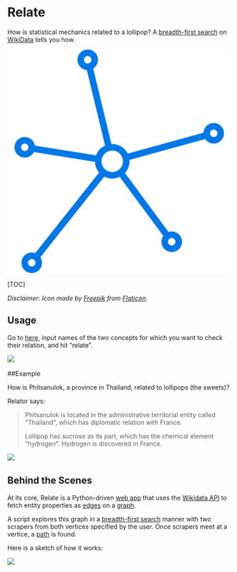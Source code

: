 # Relate

How is statistical mechanics related to a lollipop? A [breadth-first search][bfs] on [WikiData](https://www.wikidata.org/) tells you how. 

![logo](static/logo.svg)

[TOC]

*Disclaimer: Icon made by [Freepik](http://www.freepik.com) from [Flaticon](http://www.flaticon.com/).*

## Usage

Go to [here](http://relator.herokuapp.com/), input names of the two concepts for which you want to check their relation, and hit "relate".

![](https://ww3.sinaimg.cn/large/006tKfTcgy1fj4i69romtj305303nweg.jpg)

##Example

How is Phitsanulok, a province in Thailand, related to lollipops (the sweets)?

Relator says:

> Phitsanulok is located in the administrative territorial entity called "Thailand", which has diplomatic relation with France. 
>
> Lollipop has sucrose as its part, which has the chemical element "hydrogen". Hydrogen is discovered in France.

![](https://ww2.sinaimg.cn/large/006tKfTcgy1fj4i5m8cn3j308e0o70u3.jpg)

## Behind the Scenes

At its core, Relate is a Python-driven [web app](https://en.wikipedia.org/wiki/Web_application) that uses the [Wikidata API](https://www.wikidata.org/w/api.php) to fetch entity properties as [edges](https://en.wikipedia.org/wiki/Glossary_of_graph_theory_terms#edge) on a [graph](https://en.wikipedia.org/wiki/Glossary_of_graph_theory_terms#graph). 

A script explores this graph in a [breadth-first search][bfs] manner with two scrapers from both vertices specified by the user. Once scrapers meet at a vertice, a [path](https://en.wikipedia.org/wiki/Glossary_of_graph_theory_terms#path) is found.

[bfs]: https://en.wikipedia.org/wiki/Breadth-first_search

Here is a sketch of how it works:

![](https://ww4.sinaimg.cn/large/006tKfTcgy1fj4ioqf0fej31kw1bge81.jpg)

